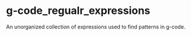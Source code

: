 # g-code_regualr_expressions
An unorganized collection of expressions used to find patterns in g-code.
